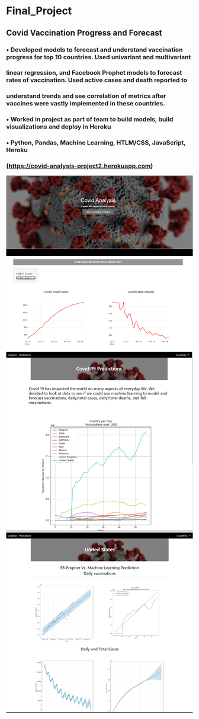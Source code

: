 # Final_Project

## Covid Vaccination Progress and Forecast 
### • Developed models to forecast and understand vaccination progress for top 10 countries. Used univariant and multivariant
### linear regression, and Facebook Prophet models to forecast rates of vaccination. Used active cases and death reported to
### understand trends and see correlation of metrics after vaccines were vastly implemented in these countries.
### • Worked in project as part of team to build models, build visualizations and deploy in Heroku
### • Python, Pandas, Machine Learning, HTLM/CSS, JavaScript, Heroku

### (https://covid-analysis-project2.herokuapp.com)



<img src="https://github.com/vrclaros/covid-project/blob/main/Images/Covid_pic_1.PNG" width="900">

<img src="https://github.com/vrclaros/covid-project/blob/main/Images/Covid_pic_2.PNG" width="900">

<img src="https://github.com/vrclaros/covid-project/blob/main/Images/Covid_pic_3.PNG" width="900">
